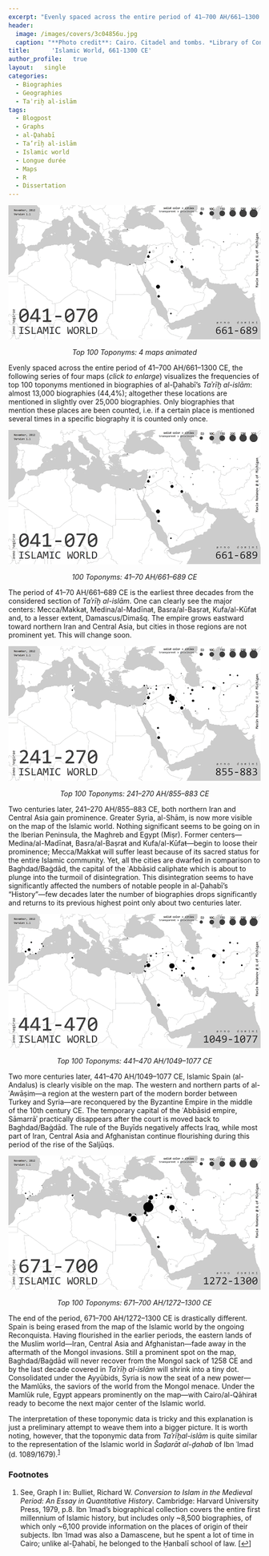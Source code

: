 ```yaml
---
excerpt: "Evenly spaced across the entire period of 41–700 AH/661–1300 CE, the following series of four maps (*click to enlarge*) visualizes the frequencies of top 100 toponyms mentioned in biographies of al-Ḏahabī’s *Taʾrīḫ al-islām*: almost 13,000 biographies (44,4%); altogether these locations are mentioned in slightly over 25,000 biographies. Only biographies that mention these places are been counted, i.e. if a certain place is mentioned several times in a specific biography it is counted only once."
header:
  image: /images/covers/3c04856u.jpg
  caption: "**Photo credit**: Cairo. Citadel and tombs. *Library of Congress*, [LC-USZ62-104856](http://hdl.loc.gov/loc.pnp/cph.3c04856)"
title:      'Islamic World, 661-1300 CE'
author_profile:   true
layout:   single
categories:
  - Biographies
  - Geographies
  - Taʾriḫ al-islām
tags:
  - Blogpost
  - Graphs
  - al-Ḏahabī
  - Ta’rīḫ al-islām
  - Islamic world
  - Longue durée
  - Maps
  - R
  - Dissertation
---
```


![Top 100 Toponyms: 4 maps animated](/images/iw/Dhahabi_TarikhIislam_4maps.gif)
<center><i>Top 100 Toponyms: 4 maps animated</i></center>

Evenly spaced across the entire period of 41–700 AH/661–1300 CE, the following series of four maps (*click to enlarge*) visualizes the frequencies of top 100 toponyms mentioned in biographies of al-Ḏahabī’s *Taʾrīḫ al-islām*: almost 13,000 biographies (44,4%); altogether these locations are mentioned in slightly over 25,000 biographies. Only biographies that mention these places are been counted, i.e. if a certain place is mentioned several times in a specific biography it is counted only once.

![100 Toponyms: 41–70 AH/661–689 CE](/images/iw/Dhahabi_TarikhIislam_BW_041-070AH.png)
<center><i>100 Toponyms: 41–70 AH/661–689 CE</i></center>

The period of 41–70 AH/661–689 CE is the earliest three decades from the considered section of *Taʾrīḫ al-islām*. One can clearly see the major centers: Mecca/Makkaŧ, Medina/al-Madīnaŧ, Basra/al-Baṣraŧ, Kufa/al-Kūfaŧ and, to a lesser extent, Damascus/Dimašq. The empire grows eastward toward northern Iran and Central Asia, but cities in those regions are not prominent yet. This will change soon.

![Top 100 Toponyms: 241–270 AH/855–883 CE](/images/iw/Dhahabi_TarikhIislam_BW_241-270AH.png)
<center><i>Top 100 Toponyms: 241–270 AH/855–883 CE</i></center>

Two centuries later, 241–270 AH/855–883 CE, both northern Iran and Central Asia gain prominence. Greater Syria, al-Shām, is now more visible on the map of the Islamic world. Nothing significant seems to be going on in the Iberian Peninsula, the Maghreb and Egypt (Miṣr). Former centers—Medina/al-Madīnaŧ, Basra/al-Baṣraŧ and Kufa/al-Kūfaŧ—begin to loose their prominence; Mecca/Makkaŧ will suffer least because of its sacred status for the entire Islamic community. Yet, all the cities are dwarfed in comparison to Baghdad/Baġdād, the capital of the ʿAbbāsid caliphate which is about to plunge into the turmoil of disintegration. This disintegration seems to have significantly affected the numbers of notable people in al-Ḏahabī’s “History”—few decades later the number of biographies drops significantly and returns to its previous highest point only about two centuries later.

![Top 100 Toponyms: 441–470 AH/1049–1077 CE](/images/iw/Dhahabi_TarikhIislam_BW_441-470AH.png)
<center><i>Top 100 Toponyms: 441–470 AH/1049–1077 CE</i></center>

Two more centuries later, 441–470 AH/1049–1077 CE, Islamic Spain (al-Andalus) is clearly visible on the map. The western and northern parts of al-ʿAwāṣim—a region at the western part of the modern border between Turkey and Syria—are reconquered by the Byzantine Empire in the middle of the 10th century CE. The temporary capital of the ʿAbbāsid empire, Sāmarrāʾ practically disappears after the court is moved back to Baghdad/Baġdād. The rule of the Buyīds negatively affects Iraq, while most part of Iran, Central Asia and Afghanistan continue flourishing during this period of the rise of the Saljūqs.

![Top 100 Toponyms: 671–700 AH/1272–1300 CE](/images/iw/Dhahabi_TarikhIislam_BW_671-700AH.png)
<center><i>Top 100 Toponyms: 671–700 AH/1272–1300 CE</i></center>

The end of the period, 671–700 AH/1272–1300 CE is drastically different. Spain is being erased from the map of the Islamic world by the ongoing Reconquista. Having flourished in the earlier periods, the eastern lands of the Muslim world—Iran, Central Asia and Afghanistan—fade away in the aftermath of the Mongol invasions. Still a prominent spot on the map, Baghdad/Baġdād will never recover from the Mongol sack of 1258 CE and by the last decade covered in *Taʾrīḫ al-islām* will shrink into a tiny dot. Consolidated under the Ayyūbids, Syria is now the seat of a new power—the Mamlūks, the saviors of the world from the Mongol menace. Under the Mamlūk rule, Egypt appears prominently on the map—with Cairo/al-Qāhiraŧ ready to become the next major center of the Islamic world.

The interpretation of these toponymic data is tricky and this explanation is just a preliminary attempt to weave them into a bigger picture. It is worth noting, however, that the toponymic data from <em>Taʾrīḫal-islām</em> is quite similar to the representation of the Islamic world in <em>Šaḏarāt al-ḏahab</em> of Ibn ʿImad (d. 1089/1679).<sup><a href="#footnote_0_354" id="identifier_0_354" class="footnote-link footnote-identifier-link" title="See, Graph I in: Bulliet, Richard W.&nbsp;Conversion to Islam in the Medieval Period: An Essay in Quantitative History. Cambridge: Harvard University Press, 1979, p.8. Ibn ʿImad&rsquo;s biographical collection covers the entire first millennium of Islamic history, but includes only ~8,500 biographies, of which only ~6,100 provide information on the places of origin of their subjects. Ibn ʿImad was also a Damascene, but he spent a lot of time in Cairo; unlike al-Ḏahabī, he belonged to the Ḥanbalī school of law.">1</a></sup>

### Footnotes

<ol class="footnotes">
  <li id="footnote_0_354" class="footnote">
    See, Graph I in: Bulliet, Richard W. <em>Conversion to Islam in the Medieval Period: An Essay in Quantitative History</em>. Cambridge: Harvard University Press, 1979, p.8. Ibn ʿImad’s biographical collection covers the entire first millennium of Islamic history, but includes only ~8,500 biographies, of which only ~6,100 provide information on the places of origin of their subjects. Ibn ʿImad was also a Damascene, but he spent a lot of time in Cairo; unlike al-Ḏahabī, he belonged to the Ḥanbalī school of law. [<a href="#identifier_0_354" class="footnote-link footnote-back-link">&#8617;</a>]
  </li>
</ol>